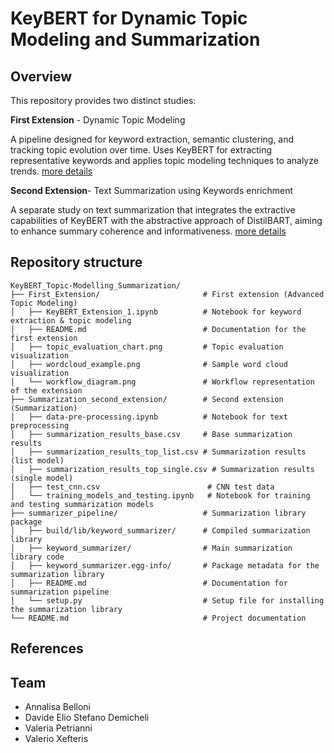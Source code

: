 # KeyBERT for Dynamic Topic Modeling and Summarization 
## Overview
This repository provides two distinct studies:

**First Extension** - Dynamic Topic Modeling

A pipeline designed for keyword extraction, semantic clustering, and tracking topic evolution over time.
Uses KeyBERT for extracting representative keywords and applies topic modeling techniques to analyze trends.
[more details](https://github.com/demidavi7/KeyBERT_Topic-Modelling_Summarization/tree/main/First_Extension ) 

**Second Extension**- Text Summarization using Keywords enrichment

A separate study on text summarization that integrates the extractive capabilities of KeyBERT with the abstractive approach of DistilBART, aiming to enhance summary coherence and informativeness.
[more details](https://github.com/demidavi7/KeyBERT_Topic-Modelling_Summarization/tree/main/Summarization_second_extension) 

## Repository structure 
```
KeyBERT_Topic-Modelling_Summarization/
├── First_Extension/                       # First extension (Advanced Topic Modeling)
│   ├── KeyBERT_Extension_1.ipynb          # Notebook for keyword extraction & topic modeling
│   ├── README.md                          # Documentation for the first extension
│   ├── topic_evaluation_chart.png         # Topic evaluation visualization
│   ├── wordcloud_example.png              # Sample word cloud visualization
│   └── workflow_diagram.png               # Workflow representation of the extension
├── Summarization_second_extension/        # Second extension (Summarization)
│   ├── data-pre-processing.ipynb          # Notebook for text preprocessing
│   ├── summarization_results_base.csv     # Base summarization results
│   ├── summarization_results_top_list.csv # Summarization results (list model)
│   ├── summarization_results_top_single.csv # Summarization results (single model)
│   ├── test_cnn.csv                        # CNN test data 
│   └── training_models_and_testing.ipynb   # Notebook for training and testing summarization models
├── summarizer_pipeline/                   # Summarization library package
│   ├── build/lib/keyword_summarizer/      # Compiled summarization library
│   ├── keyword_summarizer/                # Main summarization library code
│   ├── keyword_summarizer.egg-info/       # Package metadata for the summarization library
│   ├── README.md                          # Documentation for summarization pipeline
│   └── setup.py                           # Setup file for installing the summarization library
└── README.md                              # Project documentation
```
## References

## Team
- Annalisa Belloni
- Davide Elio Stefano Demicheli
- Valeria Petrianni
- Valerio Xefteris
